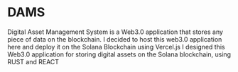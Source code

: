 # DAMS
Digital Asset Management System is a Web3.0 application that stores any piece of data on the blockchain. I decided to host this web3.0 application here and deploy it on the Solana Blockchain using Vercel.js I designed this Web3.0 application for storing digital assets on the Solana blockchain, using RUST and REACT
